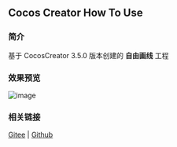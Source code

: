## Cocos Creator How To Use

### 简介

基于 CocosCreator 3.5.0 版本创建的 **自由画线** 工程

### 效果预览
![image](../../../gif/20220304/2022030414.gif)

### 相关链接
[Gitee](https://gitee.com/mirrors_cocos-creator/example-cases/tree/master/assets/cases/graphics/demo) | [Github](https://github.com/cocos-creator/example-cases/tree/master/assets/cases/graphics/demo)